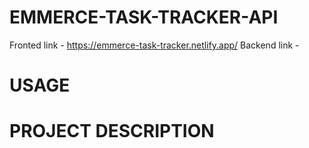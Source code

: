 # EMMERCE-TASK-TRACKER-API

Fronted link - https://emmerce-task-tracker.netlify.app/
Backend link - 

# USAGE

# PROJECT DESCRIPTION
